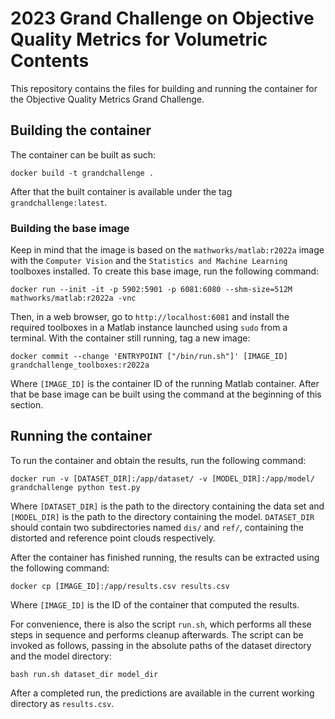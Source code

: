 # 2023 Grand Challenge on Objective Quality Metrics for Volumetric Contents

This repository contains the files for building and running the container for
the Objective Quality Metrics Grand Challenge.

## Building the container

The container can be built as such:

    docker build -t grandchallenge .

After that the built container is available under the tag
`grandchallenge:latest`.

### Building the base image

Keep in mind that the image is based on the `mathworks/matlab:r2022a` image
with the `Computer Vision` and the `Statistics and Machine Learning` toolboxes
installed. To create this base image, run the following command:

    docker run --init -it -p 5902:5901 -p 6081:6080 --shm-size=512M mathworks/matlab:r2022a -vnc

Then, in a web browser, go to `http://localhost:6081` and install the required
toolboxes in a Matlab instance launched using `sudo` from a terminal. With the
container still running, tag a new image:

    docker commit --change 'ENTRYPOINT ["/bin/run.sh"]' [IMAGE_ID] grandchallenge_toolboxes:r2022a

Where `[IMAGE_ID]` is the container ID of the running Matlab container. After
that be base image can be built using the command at the beginning of this
section.

## Running the container

To run the container and obtain the results, run the following command:

    docker run -v [DATASET_DIR]:/app/dataset/ -v [MODEL_DIR]:/app/model/ grandchallenge python test.py

Where `[DATASET_DIR]` is the path to the directory containing the data set and
`[MODEL_DIR]` is the path to the directory containing the model. `DATASET_DIR`
should contain two subdirectories named `dis/` and `ref/`, containing the
distorted and reference point clouds respectively.

After the container has finished running, the results can be extracted using
the following command:

    docker cp [IMAGE_ID]:/app/results.csv results.csv

Where `[IMAGE_ID]` is the ID of the container that computed the results.

For convenience, there is also the script `run.sh`, which performs all these
steps in sequence and performs cleanup afterwards. The script can be invoked
as follows, passing in the absolute paths of the dataset directory and the
model directory:

    bash run.sh dataset_dir model_dir

After a completed run, the predictions are available in the current working
directory as `results.csv`.
